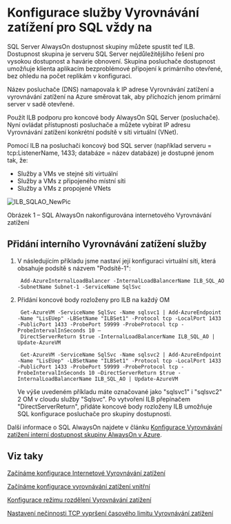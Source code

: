 <properties
   pageTitle="Konfigurace služby Vyrovnávání zatížení pro SQL vždy na | Microsoft Azure"
   description="Konfigurace služby Vyrovnávání zatížení pro práci s SQL vždy na a jak pomocí powershellu vytvořit Vyrovnávání zatížení pro implementaci SQL"
   services="load-balancer"
   documentationCenter="na"
   authors="sdwheeler"
   manager="carmonm"
   editor="tysonn" />
<tags
   ms.service="load-balancer"
   ms.devlang="na"
   ms.topic="article"
   ms.tgt_pltfrm="na"
   ms.workload="infrastructure-services"
   ms.date="10/24/2016"
   ms.author="sewhee" />

# <a name="configure-load-balancer-for-sql-always-on"></a>Konfigurace služby Vyrovnávání zatížení pro SQL vždy na

SQL Server AlwaysOn dostupnost skupiny můžete spustit teď ILB. Dostupnost skupina je serveru SQL Server nejdůležitějšího řešení pro vysokou dostupnost a havárie obnovení. Skupina posluchače dostupnost umožňuje klienta aplikacím bezproblémové připojení k primárního otevřené, bez ohledu na počet replikám v konfiguraci.

Název posluchače (DNS) namapovala k IP adrese Vyrovnávání zatížení a vyrovnávání zatížení na Azure směrovat tak, aby příchozích jenom primární server v sadě otevřené.

Použít ILB podporu pro koncové body AlwaysOn SQL Server (posluchače). Nyní ovládat přístupnosti posluchače a můžete vybírat IP adresu Vyrovnávání zatížení konkrétní podsítě v síti virtuální (VNet).

Pomocí ILB na posluchači koncový bod SQL server (například serveru = tcp:ListenerName, 1433; databáze = název databáze) je dostupné jenom tak, že:

- Služby a VMs ve stejné síti virtuální
- Služby a VMs z připojeného místní síti
- Služby a VMs z propojené VNets

![ILB_SQLAO_NewPic](./media/load-balancer-configure-sqlao/sqlao1.png)

Obrázek 1 – SQL AlwaysOn nakonfigurována internetového Vyrovnávání zatížení

## <a name="add-internal-load-balancer-to-the-service"></a>Přidání interního Vyrovnávání zatížení služby

1. V následujícím příkladu jsme nastaví její konfiguraci virtuální síti, která obsahuje podsítě s názvem "Podsítě-1":

        Add-AzureInternalLoadBalancer -InternalLoadBalancerName ILB_SQL_AO -SubnetName Subnet-1 -ServiceName SqlSvc

2. Přidání koncové body rozloženy pro ILB na každý OM

        Get-AzureVM -ServiceName SqlSvc -Name sqlsvc1 | Add-AzureEndpoint -Name "LisEUep" -LBSetName "ILBSet1" -Protocol tcp -LocalPort 1433 -PublicPort 1433 -ProbePort 59999 -ProbeProtocol tcp -ProbeIntervalInSeconds 10 –
        DirectServerReturn $true -InternalLoadBalancerName ILB_SQL_AO | Update-AzureVM

        Get-AzureVM -ServiceName SqlSvc -Name sqlsvc2 | Add-AzureEndpoint -Name "LisEUep" -LBSetName "ILBSet1" -Protocol tcp -LocalPort 1433 -PublicPort 1433 -ProbePort 59999 -ProbeProtocol tcp -ProbeIntervalInSeconds 10 –DirectServerReturn $true -InternalLoadBalancerName ILB_SQL_AO | Update-AzureVM

    Ve výše uvedeném příkladu máte označované jako "sqlsvc1" i "sqlsvc2" 2 OM v cloudu služby "Sqlsvc". Po vytvoření ILB přepínačem "DirectServerReturn", přidáte koncové body rozloženy ILB umožňuje SQL konfigurace posluchače pro skupiny dostupnosti.

Další informace o SQL AlwaysOn najdete v článku [Konfigurace Vyrovnávání zatížení interní dostupnost skupiny AlwaysOn v Azure](../virtual-machines/virtual-machines-windows-portal-sql-alwayson-int-listener.md).

## <a name="see-also"></a>Viz taky

[Začínáme konfigurace Internetové Vyrovnávání zatížení](load-balancer-get-started-internet-arm-ps.md)

[Začínáme konfigurace vyrovnávání zatížení vnitřní](load-balancer-get-started-ilb-arm-ps.md)

[Konfigurace režimu rozdělení Vyrovnávání zatížení](load-balancer-distribution-mode.md)

[Nastavení nečinnosti TCP vypršení časového limitu Vyrovnávání zatížení](load-balancer-tcp-idle-timeout.md)
